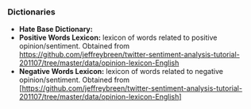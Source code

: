 ### Dictionaries

- __Hate Base Dictionary:__
- __Positive Words Lexicon:__ lexicon of words related to positive opinion/sentiment. Obtained from https://github.com/jeffreybreen/twitter-sentiment-analysis-tutorial-201107/tree/master/data/opinion-lexicon-English
- __Negative Words Lexicon:__ lexicon of words related to negative opinion/sentiment. Obtained from [https://github.com/jeffreybreen/twitter-sentiment-analysis-tutorial-201107/tree/master/data/opinion-lexicon-English]
